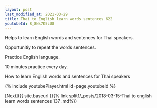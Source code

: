 ```yaml
---
layout: post
last_modified_at: 2021-03-29
title: Thai to English learn words sentences 622 
youtubeId: 8_8Ns7K5zU8
---
```

 
 
Helps to learn English words and sentences for Thai speakers.

Opportunitiy to repeat the words sentences. 

Practice English language. 
 
10 minutes practice every day. 
 
How to learn English words and sentences for Thai speakers 
 
{% include youtubePlayer.html id=page.youtubeId %}
 
 
[Next]({{ site.baseurl }}{% link  split1/_posts/2018-03-15-Thai to english learn words sentences 137 .md%})
 
